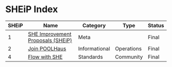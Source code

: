 # SHEiP Index

| SHEiP | Name                                                             | Category      | Type       | Status |
| ----- | ---------------------------------------------------------------- | ------------- | ---------- | ------ |
| 1     | [SHE Improvement Proposals (SHEiP)](./SHEiPs/SHEiP-1/SHEiP-1.md) | Meta          |            | Final  |
| 2     | [Join POOLHaus](./SHEiPs/SHEiP-2/SHEiP-2.md)                     | Informational | Operations | Final  |
| 4     | [Flow with SHE](./SHEiPs/SHEiP-4/SHEiP-4.md)                     | Standards     | Community  | Final  |
